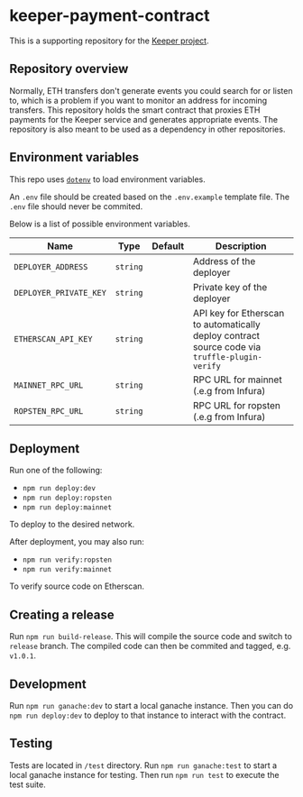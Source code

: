 # keeper-payment-contract

This is a supporting repository for the [Keeper project](https://github.com/chronologic/keeper-service).

## Repository overview

Normally, ETH transfers don't generate events you could search for or listen to, which is a problem if you want to monitor an address for incoming transfers. This repository holds the smart contract that proxies ETH payments for the Keeper service and generates appropriate events. The repository is also meant to be used as a dependency in other repositories.

## Environment variables

This repo uses [`dotenv`](https://www.npmjs.com/package/dotenv) to load environment variables.

An `.env` file should be created based on the `.env.example` template file. The `.env` file should never be commited.

Below is a list of possible environment variables.

| Name                   | Type     | Default | Description                                                                                    |
| ---------------------- | -------- | ------- | ---------------------------------------------------------------------------------------------- |
| `DEPLOYER_ADDRESS`     | `string` |         | Address of the deployer                                                                        |
| `DEPLOYER_PRIVATE_KEY` | `string` |         | Private key of the deployer                                                                    |
| `ETHERSCAN_API_KEY`    | `string` |         | API key for Etherscan to automatically deploy contract source code via `truffle-plugin-verify` |
| `MAINNET_RPC_URL`      | `string` |         | RPC URL for mainnet (.e.g from Infura)                                                         |
| `ROPSTEN_RPC_URL`      | `string` |         | RPC URL for ropsten (.e.g from Infura)                                                         |

## Deployment

Run one of the following:

- `npm run deploy:dev`
- `npm run deploy:ropsten`
- `npm run deploy:mainnet`

To deploy to the desired network.

After deployment, you may also run:

- `npm run verify:ropsten`
- `npm run verify:mainnet`

To verify source code on Etherscan.

## Creating a release

Run `npm run build-release`. This will compile the source code and switch to `release` branch. The compiled code can then be commited and tagged, e.g. `v1.0.1`.

## Development

Run `npm run ganache:dev` to start a local ganache instance.
Then you can do `npm run deploy:dev` to deploy to that instance to interact with the contract.

## Testing

Tests are located in `/test` directory.
Run `npm run ganache:test` to start a local ganache instance for testing. Then run `npm run test` to execute the test suite.
